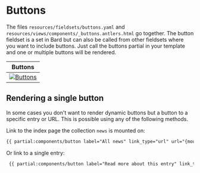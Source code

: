 # Buttons

The files `resources/fieldsets/buttons.yaml` and `resources/views/components/_buttons.antlers.html` go together. The button fieldset is a set in Bard but can also be called from other fieldsets where you want to include buttons. Just call the buttons partial in your template and one or multiple buttons will be rendered.

| Buttons |
|---|
| [![Buttons](/visuals/screenshots/button.png)](/visuals/screenshots/button.png) |

## Rendering a single button

In some cases you don't want to render dynamic buttons but a button to a specific entry or URL. This is possible using any of the following methods.

Link to the index page the collection `news` is mounted on:
```html
{{ partial:components/button label="All news" link_type="url" url="{mount_url from='news'}" }}
```

Or link to a single entry:
```html
 {{ partial:components/button label="Read more about this entry" link_type="entry" :entry="entry" }}
```
